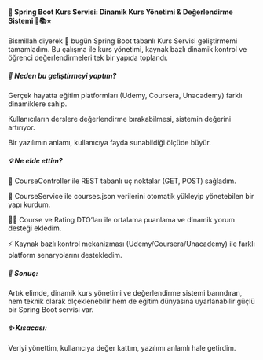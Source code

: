 #### 🚀 Spring Boot Kurs Servisi: Dinamik Kurs Yönetimi & Değerlendirme Sistemi 🎯📚⭐

Bismillah diyerek 🙏 bugün Spring Boot tabanlı Kurs Servisi geliştirmemi tamamladım.
Bu çalışma ile kurs yönetimi, kaynak bazlı dinamik kontrol ve öğrenci değerlendirmeleri tek bir yapıda toplandı.

##### 🔎 Neden bu geliştirmeyi yaptım?

Gerçek hayatta eğitim platformları (Udemy, Coursera, Unacademy) farklı dinamiklere sahip.

Kullanıcıların derslere değerlendirme bırakabilmesi, sistemin değerini artırıyor.

Bir yazılımın anlamı, kullanıcıya fayda sunabildiği ölçüde büyür.

##### 💡 Ne elde ettim?

📂 CourseController ile REST tabanlı uç noktalar (GET, POST) sağladım.

🔄 CourseService ile courses.json verilerini otomatik yükleyip yönetebilen bir yapı kurdum.

🧑‍🎓 Course ve Rating DTO’ları ile ortalama puanlama ve dinamik yorum desteği ekledim.

⚡ Kaynak bazlı kontrol mekanizması (Udemy/Coursera/Unacademy) ile farklı platform senaryolarını destekledim.

##### 📌 Sonuç:
Artık elimde, dinamik kurs yönetimi ve değerlendirme sistemi barındıran, hem teknik olarak ölçeklenebilir hem de eğitim dünyasına uyarlanabilir güçlü bir Spring Boot servisi var.

##### ✨ Kısacası: 
Veriyi yönettim, kullanıcıya değer kattım, yazılımı anlamlı hale getirdim.
